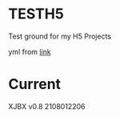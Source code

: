 # TESTH5
Test ground for my H5 Projects



yml from [link](https://gist.github.com/doctor-g/c367da9f68ce0a429b2b067db8b60e3a)

# Current

XJBX v0.8 2108012206

